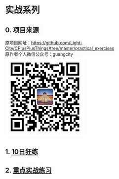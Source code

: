 # 实战系列

## 0. 项目来源

原项目网址：<https://github.com/Light-City/CPlusPlusThings/tree/master/practical_exercises>  
原作者个人微信公众号：guangcity  
![guangcity](https://github.com/Vuean/CPlusPlusThings/blob/master/basic_content/8.%20vptr_vtable/img/wechat.jpg)

## 1. [10日狂练]()

## 2. [重点实战练习]()